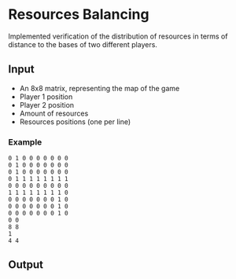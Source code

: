 # Resources Balancing

Implemented verification of the distribution of resources in terms of distance to the bases of two different players.

## Input

* An 8x8 matrix, representing the map of the game
* Player 1 position
* Player 2 position
* Amount of resources
* Resources positions (one per line)

### Example
```
0 1 0 0 0 0 0 0 0
0 1 0 0 0 0 0 0 0
0 1 0 0 0 0 0 0 0
0 1 1 1 1 1 1 1 1
0 0 0 0 0 0 0 0 0
1 1 1 1 1 1 1 1 0
0 0 0 0 0 0 0 1 0
0 0 0 0 0 0 0 1 0
0 0 0 0 0 0 0 1 0
0 0
8 8
1
4 4
```

## Output

